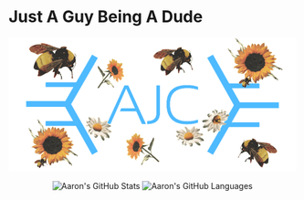 # Just A Guy Being A Dude

<p align="center">
    <img align="center" src="logo.png">
</p>

<p align="center">
    <img align="center" height="150" alt="Aaron's GitHub Stats" src="https://github-readme-stats.vercel.app/api?username=AaronCohen21&theme=github_dark&show_icons=true&disable_animations=true&count_private=true&include_all_commits=true">
    <img align="center" height="150" alt="Aaron's GitHub Languages" src="https://github-readme-stats.vercel.app/api/top-langs/?username=AaronCohen21&layout=compact&theme=github_dark&disable_animations=true">
</p>
